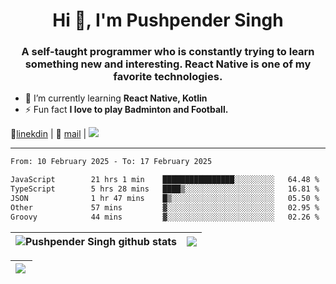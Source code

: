<h1 align="center">Hi 👋, I'm Pushpender Singh</h1>
<h3 align="center">A self-taught programmer who is constantly trying to learn something new and interesting. React Native is one of my favorite technologies.</h3>

- 🌱 I’m currently learning **React Native, Kotlin**
- ⚡ Fun fact **I love to play Badminton and Football.**

👔[linekdin](https://www.linkedin.com/in/pushpender-singh-240061202/) | 📧 [mail](mailto:pushpendersingh694@gmail.com) | 
<a href="https://github.com/pushpender-singh-ap/pushpender-singh-ap">
    <img src="https://komarev.com/ghpvc/?username=pushpender-singh-ap&style=for-the-badge">
</a>


---

<!--START_SECTION:waka-->

```txt
From: 10 February 2025 - To: 17 February 2025

JavaScript        21 hrs 1 min    ████████████████░░░░░░░░░   64.48 %
TypeScript        5 hrs 28 mins   ████▒░░░░░░░░░░░░░░░░░░░░   16.81 %
JSON              1 hr 47 mins    █▒░░░░░░░░░░░░░░░░░░░░░░░   05.50 %
Other             57 mins         ▓░░░░░░░░░░░░░░░░░░░░░░░░   02.95 %
Groovy            44 mins         ▓░░░░░░░░░░░░░░░░░░░░░░░░   02.26 %
```

<!--END_SECTION:waka-->


| <a><img align="center" src="https://github-readme-stats-iota-ecru-15.vercel.app/api?username=pushpender-singh-ap&show_icons=true&include_all_commits=true&theme=buefy&hide_border=true" alt="Pushpender Singh github stats" /></a> | <a><img align="center" src="https://github-readme-stats-iota-ecru-15.vercel.app/api/top-langs/?username=pushpender-singh-ap&layout=compact&theme=buefy&hide_border=true" /></a> |
| ------------- | ------------- |

| <a> <img align="left" src="https://github-readme-streak-stats.herokuapp.com/?user=pushpender-singh-ap" /></br> </a> |
| ------------- |
